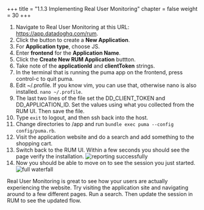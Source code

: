 +++
title = "1.1.3 Implementing Real User Monitoring"
chapter = false
weight = 30
+++
 

1.  Navigate to Real User Monitoring at this URL: https://app.datadoghq.com/rum. 
2.  Click the button to create a **New Application**.
3.  For **Application type**, choose JS.
4.  Enter **frontend** for the **Application Name**.
5.  Click the **Create New RUM Application** buttton. 
6.  Take note of the **applicationId** and **clientToken** strings.
7.  In the terminal that is running the puma app on the frontend, press control-c to quit puma.
8.  Edit ~/.profile. If you know vim, you can use that, otherwise nano is also installed. `nano ~/.profile`.
9.  The last two lines of the file set the DD_CLIENT_TOKEN and DD_APPLICATION_ID. Set the values using what you collected from the RUM UI. Then save the file.
10. Type `exit` to logout, and then ssh back into the host. 
11. Change directories to /app and run `bundle exec puma --config config/puma.rb`.
12. Visit the application website and do a search and add something to the shopping cart. 
13. Switch back to the RUM UI. Within a few seconds you should see the page verify the installation. ![reporting successfully](/images/dd-reporting-successfully.png)
14. Now you should be able to move on to see the session you just started. ![full waterfall](/images/dd-full-waterfall.png)

Real User Monitoring is great to see how your users are actually experiencing the website. Try visiting the application site and navigating around to a few different pages. Run a search. Then update the session in RUM to see the updated flow. 


